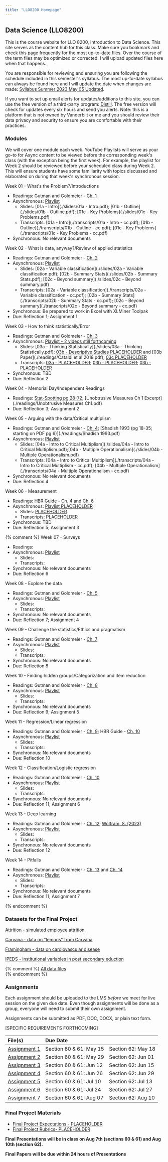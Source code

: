 ```yaml
---
title: "LLO8200 Homepage"
---
```

## Data Science (LLO8200)
This is the course website for LLO 8200, Introduction to Data Science. This site serves as the content hub for this class. Make sure you bookmark and check this page frequently for the most up-to-date files. Over the course of the term files may be optimized or corrected. I will upload updated files here when that happens. 

You are responsible for reviewing and ensuring you are following the schedule included in this semester's syllabus. The most up-to-date syllabus can always be found here and I will update the date when changes are made: [Syllabus Summer 2023 May 05 Updated](./Garcia_LLO8200_syllabus_Summer2023.pdf). 

If you want to set up email alerts for updates/additions to this site, you can use the free version of a third-party program: [Distill](https://distill.io/). The free version will check for updates every six hours and send you alerts. Note: this is a platform that is not owned by Vanderbilt or me and you should review their data privacy and security to ensure you are comfortable with their practices.

### Modules 
We will cover one module each week. YouTube Playlists will serve as your go-to for Async content to be viewed before the corresponding week's class (with the exception being the first week). For example, the playlist for Week 2 should be reviewed before your scheduled class during Week 2. This will ensure students have some familiarity with topics discussed and elaborated on during that week's synchronous session.      

  
Week 01 - What's the Problem?/Introductions 
* Readings: Gutman and Goldmeier - [Ch. 1](https://ebookcentral.proquest.com/lib/vand/reader.action?docID=6561823&ppg=45)
* Asynchronous: [Playlist](https://youtube.com/playlist?list=PLgM_PEP2Xv8hR2ZZiHHmXtLF6Wt5qIMDp)
	* Slides: [01a - Intro](./slides/01a - Intro.pdf); [01b - Outline](./slides/01b - Outline.pdf); [01c - Key Problems](./slides/01c - Key Problems.pdf)
	* Transcripts: [01a - Intro](./transcripts/01a - Intro - cc.pdf); [01b - Outline](./transcripts/01b - Outline - cc.pdf); [01c - Key Problems](./transcripts/01c - Key Problems - cc.pdf)
* Synchronous: No relevant documents

Week 02 - What is data, anyway?/Review of applied statistics 
* Readings: Gutman and Goldmeier - [Ch. 2](https://ebookcentral.proquest.com/lib/vand/reader.action?docID=6561823&ppg=55)
* Asynchronous: [Playlist](https://youtube.com/playlist?list=PLgM_PEP2Xv8grimiMTKAsl3xGcMJBrbVV)
	* Slides: [02a - Variable classification](./slides/02a - Variable classification.pdf); [02b - Summary Stats](./slides/02b - Summary Stats.pdf); [02c - Beyond summary](./slides/02c - Beyond summary.pdf)
	* Transcripts: [02a - Variable classification](./transcripts/02a - Variable classification - cc.pdf); [02b - Summary Stats](./transcripts/02b - Summary Stats - cc.pdf); [02c - Beyond summary](./transcripts/02c - Beyond summary - cc.pdf)
* Synchronous: Be prepared to work in Excel with XLMiner Toolpak
* Due: Reflection 1; Assignment 1

Week 03 - How to think statistically/Error
* Readings: Gutman and Goldmeier - [Ch. 3](https://ebookcentral.proquest.com/lib/vand/reader.action?docID=6561823&ppg=63)
* Asynchronous: [Playlist - 2 videos still forthcoming](https://youtube.com/playlist?list=PLgM_PEP2Xv8hARGnsHdHl1kNhsycPgY6n)
	* Slides: [03a - Thinking Statistically](./slides/03a - Thinking Statistically.pdf); [03b - Descriptive Studies PLACEHOLDER](./slides/.pdf) and [03b Paper](./readings/Cataldi et al 2018.pdf); [03c PLACEHOLDER](./slides/.pdf)
	* Transcripts: [03a - PLACEHOLDER](./transcripts/.pdf); [03b - PLACEHOLDER](./transcripts/.pdf); [03b - PLACEHOLDER](./transcripts/.pdf)
* Synchronous: TBD
* Due: Reflection 2

Week 04 - Memorial Day/Independent Readings
* Readings: [Stat-Spotting pg 28-72](https://ebookcentral.proquest.com/lib/vand/reader.action?docID=1375428&ppg=28); [Unobtrusive Measures Ch 1 Excerpt](./readings/Unobtrusive Measures Ch1.pdf)
* Due: Reflection 3; Assignment 2

Week 05 - Arguing with the data/Critical multiplism
* Readings: Gutman and Goldmeier - [Ch. 4](https://ebookcentral.proquest.com/lib/vand/reader.action?docID=6561823&ppg=79); [Shadish 1993 (pg 18-35; starting on PDF pg 6)](./readings/Shadish 1993.pdf)
* Asynchronous: [Playlist](https://www.youtube.com/playlist?list=PLgM_PEP2Xv8ixat-_VFnmAw2g5YElNjmY)
	* Slides: [04a - Intro to Critical Multiplism](./slides/04a - Intro to Critical Multiplism.pdf);[04b - Multiple Operationalism](./slides/04b - Multiple Operationalism.pdf)
	* Transcripts: [04a - Intro to Critical Multiplism](./transcripts/04a - Intro to Critical Multiplism - cc.pdf); [04b - Multiple Operationalism](./transcripts/04a - Multiple Operationalism - cc.pdf)
* Synchronous: No relevant documents
* Due: Reflection 4

Week 06 - Measurement
* Readings: HBR Guide - [Ch. 4](https://ebookcentral.proquest.com/lib/vand/reader.action?docID=5180055&ppg=48) and [Ch. 6](https://ebookcentral.proquest.com/lib/vand/reader.action?docID=5180055&ppg=62)
* Asynchronous: [Playlist PLACEHOLDER](./)
	* Slides: [PLACEHOLDER](./slides/)
	* Transcripts: [PLACEHOLDER](./transcripts/)
* Synchronous: TBD
* Due: Reflection 5; Assignment 3


 {% comment %}
Week 07 - Surveys
* Readings: 
* Asynchronous: [Playlist](./)
	* Slides: [](./slides/)
	* Transcripts: [](./transcripts/)
* Synchronous: No relevant documents
* Due: Reflection 6

Week 08 - Explore the data
* Readings: Gutman and Goldmeier - [Ch. 5](https://ebookcentral.proquest.com/lib/vand/reader.action?docID=6561823&ppg=93)
* Asynchronous: [Playlist](./)
	* Slides: [](./slides/)
	* Transcripts: [](./transcripts/)
* Synchronous: No relevant documents
* Due: Reflection 7; Assignment 4

Week 09 - Challenge the statistics/Ethics and pragmatism
* Readings: Gutman and Goldmeier - [Ch. 7](https://ebookcentral.proquest.com/lib/vand/reader.action?docID=6561823&ppg=125)
* Asynchronous: [Playlist](./)
	* Slides: [](./slides/)
	* Transcripts: [](./transcripts/)
* Synchronous: No relevant documents
* Due: Reflection 8

Week 10 - Finding hidden groups/Categorization and item reduction
* Readings: Gutman and Goldmeier - [Ch. 8](https://ebookcentral.proquest.com/lib/vand/reader.action?docID=6561823&ppg=143)
* Asynchronous: [Playlist](./)
	* Slides: [](./slides/)
	* Transcripts: [](./transcripts/)
* Synchronous: No relevant documents
* Due: Reflection 9; Assignment 5

Week 11 - Regression/Linear regression
* Readings: Gutman and Goldmeier - [Ch. 9](https://ebookcentral.proquest.com/lib/vand/reader.action?docID=6561823&ppg=159); HBR Guide - [Ch. 10](https://ebookcentral.proquest.com/lib/vand/reader.action?docID=5180055&ppg=98)
* Asynchronous: [Playlist](./)
	* Slides: [](./slides/)
	* Transcripts: [](./transcripts/)
* Synchronous: No relevant documents
* Due: Reflection 10

Week 12 - Classification/Logistic regression
* Readings: Gutman and Goldmeier - [Ch. 10](https://ebookcentral.proquest.com/lib/vand/reader.action?docID=6561823&ppg=175)
* Asynchronous: [Playlist](./)
	* Slides: [](./slides/)
	* Transcripts: [](./transcripts/)
* Synchronous: No relevant documents
* Due: Reflection 11; Assignment 6

Week 13 - Deep learning
* Readings: Gutman and Goldmeier - [Ch. 12](https://ebookcentral.proquest.com/lib/vand/reader.action?docID=6561823&ppg=213); [Wolfram, S. (2023)](https://writings.stephenwolfram.com/2023/02/what-is-chatgpt-doing-and-why-does-it-work/)
* Asynchronous: [Playlist](./)
	* Slides: [](./slides/)
	* Transcripts: [](./transcripts/)
* Synchronous: No relevant documents
* Due: Reflection 12

Week 14 - Pitfalls
* Readings: Gutman and Goldmeier - [Ch. 13](https://ebookcentral.proquest.com/lib/vand/reader.action?docID=6561823&ppg=235) and [Ch. 14](https://ebookcentral.proquest.com/lib/vand/reader.action?docID=6561823&ppg=245)
* Asynchronous: [Playlist](./)
	* Slides: [](./slides/)
	* Transcripts: [](./transcripts/)
* Synchronous: No relevant documents
* Due: Reflection 11; Assignment 7




{% endcomment %}

### Datasets for the Final Project     
[Attrition - simulated employee attrition](./data/Attrition.zip)

[Carvana - data on "lemons" from Carvana](./data/Carvana.zip)

[Framingham - data on cardiovascular disease](./data/framingham.zip)

[IPEDS - institutional variables in post secondary eduction](./data/IPEDs.zip)

{% comment %}
[All data files](./datasets/datasets_files.zip)\
{% endcomment %}
<!--- These need to be added to the dataset repository next term --->

### Assignments
Each assignment should be uploaded to the LMS _before_ we meet for live session on the given due date. Even though assignments will be done as a group, everyone will need to submit their own assignment.

Assignments can be submitted as PDF, DOC, DOCX, or plain text form. 

[SPECIFIC REQUIREMENTS FORTHCOMING]

| File(s)      | Due Date            |                     |
|:-------------|:--------------------|:--------------------|
| [Assignment 1](./assignments/A1.txt)| Section 60 & 61: May 15 |Section 62: May 18 |
| [Assignment 2](./assignments/A2.txt)| Section 60 & 61: May 29 |Section 62: Jun 01 |
| [Assignment 3](./assignments/A3.txt)| Section 60 & 61: Jun 12 |Section 62: Jun 15 |
| [Assignment 4]()| Section 60 & 61: Jun 26 |Section 62: Jun 29 |
| [Assignment 5]()| Section 60 & 61: Jul 10 |Section 62: Jul 13 |
| [Assignment 6]()| Section 60 & 61: Jul 24 |Section 62: Jul 27 |
| [Assignment 7]()| Section 60 & 61: Aug 07 |Section 62: Aug 10 |


### Final Project Materials
* [Final Project Expectations - PLACEHOLDER]() 
* [Final Project Rubrics- PLACEHOLDER]()

**Final Presentations will be in class on Aug 7th (sections 60 & 61) and Aug 10th (section 62).**

**Final Papers will be due within 24 hours of Presentations**
